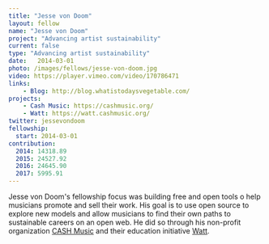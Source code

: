 ```yaml
---
title: "Jesse von Doom"
layout: fellow
name: "Jesse von Doom"
project: "Advancing artist sustainability"
current: false
type: "Advancing artist sustainability"
date:   2014-03-01
photo: /images/fellows/jesse-von-doom.jpg
video: https://player.vimeo.com/video/170786471
links:
    - Blog: http://blog.whatistodaysvegetable.com/
projects:
    - Cash Music: https://cashmusic.org/
    - Watt: https://watt.cashmusic.org/
twitter: jessevondoom
fellowship:
  start: 2014-03-01
contribution:
  2014: 14318.89
  2015: 24527.92
  2016: 24645.90
  2017: 5995.91
---
```


Jesse von Doom's fellowship focus was building free and open tools o help musicians promote and sell their work. His goal is to use open source to explore new models and allow musicians to find their own paths to sustainable careers on an open web. He did so through his non-profit organization [CASH Music](https://cashmusic.org/) and their education initiative [Watt](https://watt.cashmusic.org/).
